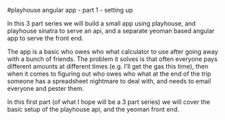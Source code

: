 #playhouse angular app - part 1 - setting up

In this 3 part series we will build a small app using playhouse, and
playhouse sinatra to serve an api, and a separate yeoman based angular
app to serve the front end.

The app is a basic who owes who what calculator to use after going away with a
bunch of friends.  The problem it solves is that often everyone pays different
amounts at different times (e.g. I'll get the gas this time), then when it
comes to figuring out who owes who what at the end of the trip someone
has a spreadsheet nightmare to deal with, and needs to email everyone
and pester them.

In this first part (of what I hope will be a 3 part series) we will
cover the basic setup of the playhouse api, and the yeoman front end.


